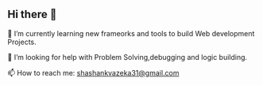 ## Hi there 👋

  🌱 I’m currently learning new frameorks and tools to build Web development Projects.
  
  🤔 I’m looking for help with Problem Solving,debugging and logic building.
   
  📫 How to reach me: shashankvazeka31@gmail.com
